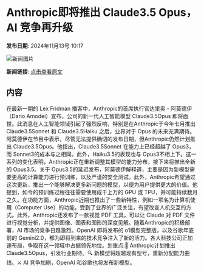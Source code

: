 # Anthropic即将推出 Claude3.5 Opus，AI 竞争再升级

**发布日期**: 2024年11月13号 10:17

![新闻图片](https://upload.chinaz.com/2024/1113/6386708983061407979955786.png)

**新闻链接**: [点击查看原文](https://www.aibase.com/zh/news/13189)

## 内容

在最新一期的 Lex Fridman 播客中，Anthropic的首席执行官达里奥・阿莫德伊（Dario Amodei）宣布，公司的新一代人工智能模型 Claude3.5Opus 即将面世。此消息在人工智能领域引起了强烈反响，特别是在Anthropic于今年七月推出 Claude3.5Sonnet 和 Claude3.5Haiku 之后，业界对于 Opus 的未来充满期待。阿莫德伊在节目中表示，尽管无法提供确切的发布日期，但Anthropic仍然计划推出 Claude3.5Opus。他指出，Claude3.5Sonnet 在能力上已经超越了 Opus3，而 Sonnet3的成本与之相同。此外，Haiku3.5的表现也与 Opus3不相上下。这一系列的变化表明，Anthropic正在重新调整其模型的能力分布，接下来将推出全新的 Opus3.5。关于 Opus3.5的延迟发布，阿莫德伊解释道，主要是因为新模型需要更高的计算能力进行预训练，以及严谨的安全测试。此外，Anthropic希望通过这次更新，推出一个能够解决更多新问题的模型，以便为用户提供更大的价值。他提到，如今的预训练过程往往需要使用成千上万的 GPU 或 TPU，并可能持续数月之久。在功能方面，Anthropic近期也推出了一些新特性，例如一项名为计算机使用（Computer Use）的功能，受到了业界的广泛关注，有望改变人机交互的方式。此外，Anthropic还发布了一款视觉 PDF 工具，可以让 Claude 对 PDF 文件进行视觉分析，并提供图像、图表和图形的深度见解。随着Anthropic的积极部署，AI 市场的竞争日趋激烈。OpenAI 即将发布的 o1模型完整版，以及谷歌年底前的 Gemini2.0，都为即将到来的技术竞争注入了新的活力。各大科技公司正加速布局，争取在这一领域中占据领先地位。划重点:🚀 Anthropic计划推出 Claude3.5Opus，引发行业期待。🔍 新模型将超越现有型号，重新分配能力曲线。⚔️ AI 竞争加剧，OpenAI 和谷歌也将发布新模型。
